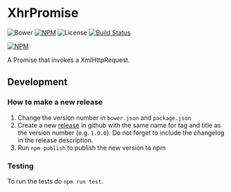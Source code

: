 # XhrPromise

![Bower](https://img.shields.io/bower/v/xhrpromise.svg) [![NPM](https://img.shields.io/npm/v/xhrpromise.svg)](https://www.npmjs.com/package/xhrpromise) ![License](https://img.shields.io/npm/l/xhrpromise.svg)
[![Build Status](https://travis-ci.org/beradrian/xhrpromise.png)](https://travis-ci.org/beradrian/xhrpromise)

[![NPM](https://nodei.co/npm/xhrpromise.png)](https://nodei.co/npm/xhrpromise/)

A Promise that invokes a XmlHttpRequest.

## Development

### How to make a new release
1. Change the version number in `bower.json` and `package.json`
2. Create a new [release](https://github.com/beradrian/xhrpromise/releases) in github with the same name for tag and title as the version number (e.g. `1.0.0`). Do not forget to include the changelog in the release description.
3. Run `npm publish` to publish the new version to npm

### Testing
To run the tests do `npm run test`.

